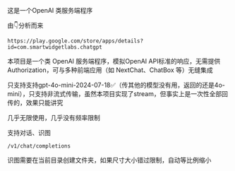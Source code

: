 这是一个OpenAI 类服务端程序

由👇分析而来

	https://play.google.com/store/apps/details?id=com.smartwidgetlabs.chatgpt


本项目是一个类 OpenAI 服务端程序，模拟OpenAI API标准的响应，无需提供Authorization，可与多种前端应用（如 NextChat、ChatBox 等）无缝集成


只支持支持gpt-4o-mini-2024-07-18✅（传其他的模型没有用，返回的还是4o-mini），只支持非流式传输，虽然本项目实现了stream，但事实上是一次性全部回传的，效果只能讲究

几乎无限使用，几乎没有频率限制

支持对话、识图

	/v1/chat/completions

识图需要在当前目录创建文件夹，如果尺寸大小错过限制，自动等比例缩小
